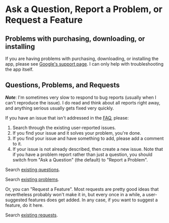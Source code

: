 # Ask a Question, Report a Problem, or Request a Feature #

## Problems with purchasing, downloading, or installing ##

If you are having problems with purchasing, downloading, or installing the app, please see [Google's support page](http://support.google.com/googleplay/bin/request.py?contact_type=market_phone_tablet_web).  I can only help with troubleshooting the app itself.

## Questions, Problems, and Requests ##

_**Note**_: I'm sometimes very slow to respond to bug reports (usually when I can't reproduce the issue). I do read and think about all reports right away, and anything serious usually gets fixed very quickly.

If you have an issue that isn't addressed in the [FAQ](http://code.google.com/p/battery-indicator/wiki/FAQ?tm=6), please:

  1. Search through the existing user-reported issues.
  1. If you find your issue and it solves your problem, you're done.
  1. If you find your issue and have something to add, please add a comment to it.
  1. If your issue is not already described, then create a new issue.  Note that if you have a problem report rather than just a question, you should switch from "Ask a Question" (the default) to "Report a Problem".

Search [existing questions](http://code.google.com/p/battery-indicator/issues/list?can=1&q=type=Question).

Search [existing problems](http://code.google.com/p/battery-indicator/issues/list?can=1&q=type=Defect).

Or, you can "Request a Feature".  Most requests are pretty good ideas
that nevertheless probably won't make it in, but every once in a
while, a user-suggested features does get added.  In any case, if you
want to suggest a feature, do it here.

Search [existing requests](http://code.google.com/p/battery-indicator/issues/list?can=1&q=type=Enhancement).